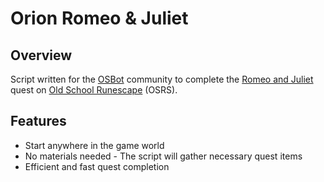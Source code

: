 # Orion Romeo & Juliet

## Overview
Script written for the [OSBot](https://osbot.org/forum/) community to complete the [Romeo and Juliet](http://oldschoolrunescape.wikia.com/wiki/Romeo_and_Juliet) quest on
[Old School Runescape](https://oldschool.runescape.com/) (OSRS).

## Features
- Start anywhere in the game world
- No materials needed - The script will gather necessary quest items
- Efficient and fast quest completion
